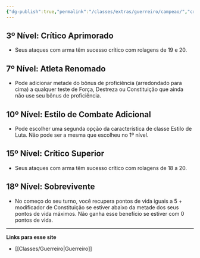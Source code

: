```yaml
---
{"dg-publish":true,"permalink":"/classes/extras/guerreiro/campeao/","created":"2024-07-25T19:36:05.000-03:00"}
---
```


## 3º Nível: Crítico Aprimorado
- Seus ataques com arma têm sucesso crítico com rolagens de 19 e 20.

## 7º Nível: Atleta Renomado
- Pode adicionar metade do bônus de proficiência (arredondado para cima) a qualquer teste de Força, Destreza ou Constituição que ainda não use seu bônus de proficiência.

## 10º Nível: Estilo de Combate Adicional
- Pode escolher uma segunda opção da característica de classe Estilo de Luta. Não pode ser a mesma que escolheu no 1º nível.

## 15º Nível: Crítico Superior
- Seus ataques com arma têm sucesso crítico com rolagens de 18 a 20.

## 18º Nível: Sobrevivente
- No começo do seu turno, você recupera pontos de vida iguais a 5 + modificador de Constituição se estiver abaixo da metade dos seus pontos de vida máximos. Não ganha esse benefício se estiver com 0 pontos de vida.
___
**Links para esse site**
- [[Classes/Guerreiro\|Guerreiro]]